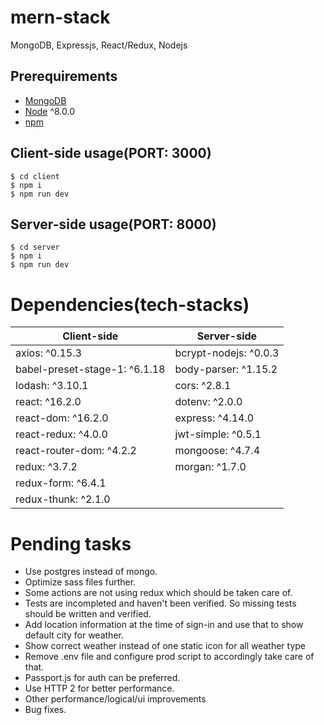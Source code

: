 # mern-stack
MongoDB, Expressjs, React/Redux, Nodejs

## Prerequirements
- [MongoDB](https://gist.github.com/nrollr/9f523ae17ecdbb50311980503409aeb3)
- [Node](https://nodejs.org/en/download/) ^8.0.0
- [npm](https://nodejs.org/en/download/package-manager/)

## Client-side usage(PORT: 3000)
```terminal
$ cd client
$ npm i
$ npm run dev
```

## Server-side usage(PORT: 8000)
```terminal
$ cd server
$ npm i
$ npm run dev
```

# Dependencies(tech-stacks)
Client-side | Server-side
--- | ---
axios: ^0.15.3 | bcrypt-nodejs: ^0.0.3
babel-preset-stage-1: ^6.1.18|body-parser: ^1.15.2
lodash: ^3.10.1 | cors: ^2.8.1
react: ^16.2.0 | dotenv: ^2.0.0
react-dom: ^16.2.0 | express: ^4.14.0
react-redux: ^4.0.0 | jwt-simple: ^0.5.1
react-router-dom: ^4.2.2 | mongoose: ^4.7.4
redux: ^3.7.2 | morgan: ^1.7.0
redux-form: ^6.4.1 |
redux-thunk: ^2.1.0 |

# Pending tasks

- Use postgres instead of mongo.
- Optimize sass files further.
- Some actions are not using redux which should be taken care of.
- Tests are incompleted and haven't been verified.
 So missing tests should be written and verified.
- Add location information at the time of sign-in and use that to show default
city for weather.
- Show correct weather instead of one static icon for all weather type
- Remove .env file and configure prod script to accordingly take care of that.
- Passport.js for auth can be preferred.
- Use HTTP 2 for better performance.
- Other performance/logical/ui improvements
- Bug fixes.

